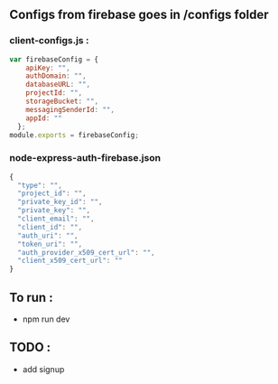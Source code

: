 ## Configs from firebase goes in /configs folder

### client-configs.js :

```js
var firebaseConfig = {
    apiKey: "",
    authDomain: "",
    databaseURL: "",
    projectId: "",
    storageBucket: "",
    messagingSenderId: "",
    appId: ""
  };
module.exports = firebaseConfig;
```
### node-express-auth-firebase.json

```js
{
  "type": "",
  "project_id": "",
  "private_key_id": "",
  "private_key": "",
  "client_email": "",
  "client_id": "",
  "auth_uri": "",
  "token_uri": "",
  "auth_provider_x509_cert_url": "",
  "client_x509_cert_url": ""
}

```

## To run :
 - npm run dev

## TODO :
- add signup